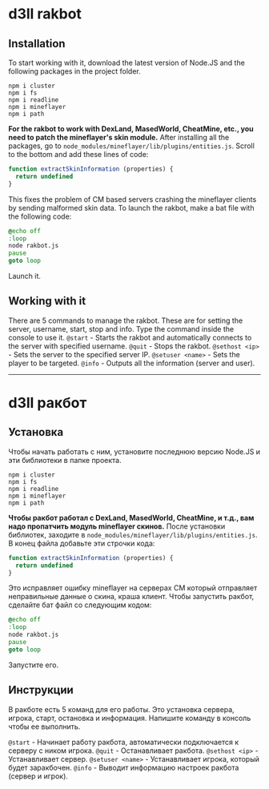 # d3ll rakbot
## Installation
To start working with it, download the latest version of Node.JS and the following packages in the project folder.
```
npm i cluster 
npm i fs 
npm i readline
npm i mineflayer
npm i path
```
**For the rakbot to work with DexLand, MasedWorld, CheatMine, etc., you need to patch the mineflayer's skin module.**
After installing all the packages, go to `node_modules/mineflayer/lib/plugins/entities.js`.
Scroll to the bottom and add these lines of code:
```js
function extractSkinInformation (properties) {
  return undefined
}
```
This fixes the problem of CM based servers crashing the mineflayer clients by sending malformed skin data.
To launch the rakbot, make a bat file with the following code:
```bat
@echo off
:loop
node rakbot.js
pause
goto loop
```
Launch it.

## Working with it
There are 5 commands to manage the rakbot. These are for setting the server, username, start, stop and info.
Type the command inside the console to use it.
`@start` - Starts the rakbot and automatically connects to the server with specified username.
`@quit` - Stops the rakbot.
`@sethost <ip>` - Sets the server to the specified server IP.
`@setuser <name>` - Sets the player to be targeted.
`@info` - Outputs all the information (server and user).

-------------------------------
# d3ll ракбот
## Установка
Чтобы начать работать с ним, установите последнюю версию Node.JS и эти библиотеки в папке проекта.
```
npm i cluster 
npm i fs 
npm i readline
npm i mineflayer
npm i path
```
**Чтобы ракбот работал с DexLand, MasedWorld, CheatMine, и т.д., вам надо пропатчить модуль mineflayer скинов.**
После установки библиотек, заходите в `node_modules/mineflayer/lib/plugins/entities.js`.
В конец файла добавьте эти строчки кода:
```js
function extractSkinInformation (properties) {
  return undefined
}
```
Это исправляет ошибку mineflayer на серверах CM который отправляет неправильные данные о скина, краша клиент.
Чтобы запустить ракбот, сделайте бат файл со следующим кодом:
```bat
@echo off
:loop
node rakbot.js
pause
goto loop
```
Запустите его.

## Инструкции
В ракботе есть 5 команд для его работы. Это установка сервера, игрока, старт, остановка и информация.
Напишите команду в консоль чтобы ее выполнить.

`@start` - Начинает работу ракбота, автоматически подключается к серверу с ником игрока.
`@quit` - Останавливает ракбота.
`@sethost <ip>` - Устанавливает сервер.
`@setuser <name>` - Устанавливает игрока, который будет заракбочен.
`@info` - Выводит информацию настроек ракбота (сервер и игрок).
